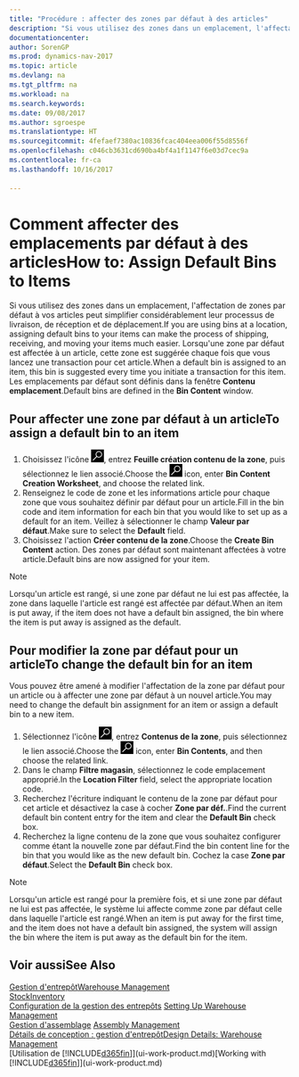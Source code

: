 ```yaml
---
title: "Procédure : affecter des zones par défaut à des articles"
description: "Si vous utilisez des zones dans un emplacement, l'affectation de zones par défaut à vos articles peut simplifier considérablement leur processus de livraison, de réception et de déplacement. Lorsqu'une zone par défaut est affectée à un article, cette zone est suggérée chaque fois que vous lancez une transaction pour cet article."
documentationcenter: 
author: SorenGP
ms.prod: dynamics-nav-2017
ms.topic: article
ms.devlang: na
ms.tgt_pltfrm: na
ms.workload: na
ms.search.keywords: 
ms.date: 09/08/2017
ms.author: sgroespe
ms.translationtype: HT
ms.sourcegitcommit: 4fefaef7380ac10836fcac404eea006f55d8556f
ms.openlocfilehash: c046cb3631cd690ba4bf4a1f1147f6e03d7cec9a
ms.contentlocale: fr-ca
ms.lasthandoff: 10/16/2017

---
```

# <a name="how-to-assign-default-bins-to-items"></a><span data-ttu-id="de058-104">Comment affecter des emplacements par défaut à des articles</span><span class="sxs-lookup"><span data-stu-id="de058-104">How to: Assign Default Bins to Items</span></span>
<span data-ttu-id="de058-105">Si vous utilisez des zones dans un emplacement, l'affectation de zones par défaut à vos articles peut simplifier considérablement leur processus de livraison, de réception et de déplacement.</span><span class="sxs-lookup"><span data-stu-id="de058-105">If you are using bins at a location, assigning default bins to your items can make the process of shipping, receiving, and moving your items much easier.</span></span> <span data-ttu-id="de058-106">Lorsqu'une zone par défaut est affectée à un article, cette zone est suggérée chaque fois que vous lancez une transaction pour cet article.</span><span class="sxs-lookup"><span data-stu-id="de058-106">When a default bin is assigned to an item, this bin is suggested every time you initiate a transaction for this item.</span></span> <span data-ttu-id="de058-107">Les emplacements par défaut sont définis dans la fenêtre **Contenu emplacement**.</span><span class="sxs-lookup"><span data-stu-id="de058-107">Default bins are defined in the **Bin Content** window.</span></span>  

## <a name="to-assign-a-default-bin-to-an-item"></a><span data-ttu-id="de058-108">Pour affecter une zone par défaut à un article</span><span class="sxs-lookup"><span data-stu-id="de058-108">To assign a default bin to an item</span></span>
1.  <span data-ttu-id="de058-109">Choisissez l'icône ![Page ou rapport pour la recherche](media/ui-search/search_small.png "icône Page ou rapport pour la recherche"), entrez **Feuille création contenu de la zone**, puis sélectionnez le lien associé.</span><span class="sxs-lookup"><span data-stu-id="de058-109">Choose the ![Search for Page or Report](media/ui-search/search_small.png "Search for Page or Report icon") icon, enter **Bin Content Creation Worksheet**, and choose the related link.</span></span>  
2.  <span data-ttu-id="de058-110">Renseignez le code de zone et les informations article pour chaque zone que vous souhaitez définir par défaut pour un article.</span><span class="sxs-lookup"><span data-stu-id="de058-110">Fill in the bin code and item information for each bin that you would like to set up as a default for an item.</span></span> <span data-ttu-id="de058-111">Veillez à sélectionner le champ **Valeur par défaut**.</span><span class="sxs-lookup"><span data-stu-id="de058-111">Make sure to select the **Default** field.</span></span>  
3.  <span data-ttu-id="de058-112">Choisissez l'action **Créer contenu de la zone**.</span><span class="sxs-lookup"><span data-stu-id="de058-112">Choose the **Create Bin Content** action.</span></span> <span data-ttu-id="de058-113">Des zones par défaut sont maintenant affectées à votre article.</span><span class="sxs-lookup"><span data-stu-id="de058-113">Default bins are now assigned for your item.</span></span>  

> [!NOTE]  
>  <span data-ttu-id="de058-114">Lorsqu'un article est rangé, si une zone par défaut ne lui est pas affectée, la zone dans laquelle l'article est rangé est affectée par défaut.</span><span class="sxs-lookup"><span data-stu-id="de058-114">When an item is put away, if the item does not have a default bin assigned, the bin where the item is put away is assigned as the default.</span></span>  

## <a name="to-change-the-default-bin-for-an-item"></a><span data-ttu-id="de058-115">Pour modifier la zone par défaut pour un article</span><span class="sxs-lookup"><span data-stu-id="de058-115">To change the default bin for an item</span></span>  
<span data-ttu-id="de058-116">Vous pouvez être amené à modifier l'affectation de la zone par défaut pour un article ou à affecter une zone par défaut à un nouvel article.</span><span class="sxs-lookup"><span data-stu-id="de058-116">You may need to change the default bin assignment for an item or assign a default bin to a new item.</span></span>    
1.  <span data-ttu-id="de058-117">Sélectionnez l'icône ![Page ou rapport pour la recherche](media/ui-search/search_small.png "icône Page ou rapport pour la recherche"), entrez **Contenus de la zone**, puis sélectionnez le lien associé.</span><span class="sxs-lookup"><span data-stu-id="de058-117">Choose the ![Search for Page or Report](media/ui-search/search_small.png "Search for Page or Report icon") icon, enter **Bin Contents**, and then choose the related link.</span></span>  
2.  <span data-ttu-id="de058-118">Dans le champ **Filtre magasin**, sélectionnez le code emplacement approprié.</span><span class="sxs-lookup"><span data-stu-id="de058-118">In the **Location Filter** field, select the appropriate location code.</span></span>  
3.  <span data-ttu-id="de058-119">Recherchez l'écriture indiquant le contenu de la zone par défaut pour cet article et désactivez la case à cocher **Zone par déf.**.</span><span class="sxs-lookup"><span data-stu-id="de058-119">Find the current default bin content entry for the item and clear the **Default Bin** check box.</span></span>  
4.  <span data-ttu-id="de058-120">Recherchez la ligne contenu de la zone que vous souhaitez configurer comme étant la nouvelle zone par défaut.</span><span class="sxs-lookup"><span data-stu-id="de058-120">Find the bin content line for the bin that you would like as the new default bin.</span></span> <span data-ttu-id="de058-121">Cochez la case **Zone par défaut**.</span><span class="sxs-lookup"><span data-stu-id="de058-121">Select the **Default Bin** check box.</span></span>  

> [!NOTE]  
>  <span data-ttu-id="de058-122">Lorsqu'un article est rangé pour la première fois, et si une zone par défaut ne lui est pas affectée, le système lui affecte comme zone par défaut celle dans laquelle l'article est rangé.</span><span class="sxs-lookup"><span data-stu-id="de058-122">When an item is put away for the first time, and the item does not have a default bin assigned, the system will assign the bin where the item is put away as the default bin for the item.</span></span>  

## <a name="see-also"></a><span data-ttu-id="de058-123">Voir aussi</span><span class="sxs-lookup"><span data-stu-id="de058-123">See Also</span></span>  
[<span data-ttu-id="de058-124">Gestion d'entrepôt</span><span class="sxs-lookup"><span data-stu-id="de058-124">Warehouse Management</span></span>](warehouse-manage-warehouse.md)  
[<span data-ttu-id="de058-125">Stock</span><span class="sxs-lookup"><span data-stu-id="de058-125">Inventory</span></span>](inventory-manage-inventory.md)  
<span data-ttu-id="de058-126">[Configuration de la gestion des entrepôts](warehouse-setup-warehouse.md)   </span><span class="sxs-lookup"><span data-stu-id="de058-126">[Setting Up Warehouse Management](warehouse-setup-warehouse.md)   </span></span>  
<span data-ttu-id="de058-127">[Gestion d'assemblage](assembly-assemble-items.md)  </span><span class="sxs-lookup"><span data-stu-id="de058-127">[Assembly Management](assembly-assemble-items.md)  </span></span>  
[<span data-ttu-id="de058-128">Détails de conception : gestion d'entrepôt</span><span class="sxs-lookup"><span data-stu-id="de058-128">Design Details: Warehouse Management</span></span>](design-details-warehouse-management.md)  
<span data-ttu-id="de058-129">[Utilisation de [!INCLUDE[d365fin](includes/d365fin_md.md)]](ui-work-product.md)</span><span class="sxs-lookup"><span data-stu-id="de058-129">[Working with [!INCLUDE[d365fin](includes/d365fin_md.md)]](ui-work-product.md)</span></span>

